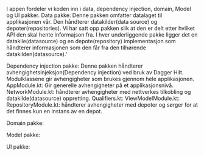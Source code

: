 I appen fordeler vi koden inn i data, dependency injection, domain, Model og UI pakker.
Data pakke:
Denne pakken omfatter datalaget til applikasjonen vår. Den håndterer datakilder(data source) og depoter(repositories). Vi har satt opp pakken slik at den er delt etter hvilket API den skal hente informajson fra. I hver underliggende pakke ligger det en datakile(datasource) og en depote(repository) implementasjon som håndterer informasjonen som den får fra den tilhørende datakilden(datasource).'

Dependency injection pakke:
Denne pakken håndterer avhengighetsinjeksjon(Dependency injection) ved bruk av Dagger Hilt. Modulklassene gir avhengigheter som brukes gjennom hele applikasjonen.
AppModule.kt: Gir generelle avhengigheter på et applikasjonsnivå.
NetworkModule.kt: håndterer avhengigheter med nettverkes tilkobling og datakilde(datasource) oppretting.
Qualifiers.kt:
ViewModelModule.kt:
RepositoryModule.kt: håndterer avhengigheter med depoter og sørger for at det finnes kun en instans av en depot.

Domain pakke:

Model pakke:

UI pakke:
